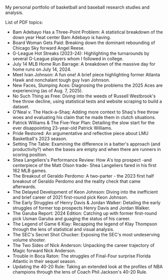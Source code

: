 My personal portfolio of basketball and baseball research studies and analysis.

List of PDF topics:
- Bam Adebayo Has a Three-Point Problem: A statistical breakdown of the down year Heat center Bam Adebayo is having.
- Board Woman Gets Paid: Breaking down the dominant rebounding of Chicago Sky forward Angel Reese.
- G-League Hot Streaks (2023-24): Highlighting the turnarounds by several G-League players whom I followed in college.
- July 14 MLB Home Run Barrage: A breakdown of the massive day for home runs on July 14, 2024.
- Meet Ivan Johnson: A fun one! A brief piece highlighting former Atlanta Hawk and nonchalant tough guy Ivan Johnson.
- New Faces, Slumping Aces: Diagnosing the problems the 2025 Aces are experiencing (as of Aug. 7, 2025).
- No Such Thing as Free: Diving into the weeds of Russell Westbrook's free throw decline, using statistical tests and website scraping to build a dataset.
- O'Neal v. The Hack-a-Shaq: Adding more context to Shaq's free throw woes and evaluating his claim that he made them in clutch situations.
- Patrick Williams & The Five-Year Plan: Detailing the slow start for the ever disappointing 23-year-old Patrick Williams.
- Pride Restored: An argumentative and reflective piece about LMU Basketball's 2023 season.
- Setting The Table: Examining the difference in a batter's approach (and productivity?) when the bases are empty and when there are runners in scoring position.
- Shea Langeliers's Performance Review: How A's top prospect -and centerpiece of the Matt Olson trade- Shea Langeliers fared in his first 162 MLB games.
- The Breakout of Geraldo Perdomo: A two-parter - the 2023 first half breakout of Geraldo Perdomo and the reality check that came afterwards.
- The Delayed Development of Keon Johnson: Diving into the inefficient and brief career of 2021 first-round pick Keon Johnson.
- The Early Struggles of Henry Davis & Jordan Walker: Detailing the early struggles of former top prospects Henry Davis and Jordan Walker.
- The Garuba Report: 2024 Edition: Catching up with former first-round pick Usman Garuba and guaging the status of his career.
- The Legend of Game 6 Klay: Recapping the legend of Klay Thompson through the lens of statistical and visual analysis.
- The SEC's Secret Shot Chucker: Exposing the SEC's most undeserving volume shooter.
- The Two Sides of Nick Anderson: Unpacking the career trajectory of Magic forward Nick Anderson.
- Trouble in Boca Raton: The struggles of Final-Four surprise Florida Atlantic in their sequel season.
- Updating the 40-20 Rule: Taking an extended look at the profiles of NBA champions through the lens of Coach Phil Jackson's 40-20 Rule.
